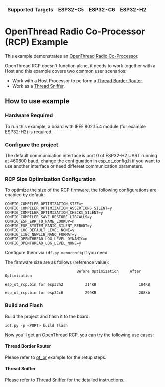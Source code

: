 | Supported Targets | ESP32-C5 | ESP32-C6 | ESP32-H2 |
| ----------------- | -------- | -------- | -------- |

# OpenThread Radio Co-Processor (RCP) Example

This example demonstrates an [OpenThread Radio Co-Processor](https://openthread.io/platforms/co-processor).

OpenThread RCP doesn't function alone, it needs to work together with a Host and this example covers two common user scenarios:
- Work with a Host Processor to perform a [Thread Border Router](https://openthread.io/guides/border-router).
- Work as a [Thread Sniffer](https://openthread.io/guides/pyspinel/sniffer).

## How to use example

### Hardware Required

To run this example, a board with IEEE 802.15.4 module (for example ESP32-H2) is required.

### Configure the project

The default communication interface is port 0 of ESP32-H2 UART running at 460800 baud, change the configuration in [esp_ot_config.h](main/esp_ot_config.h) if you want to use another interface or need different communication parameters.

### RCP Size Optimization Configuration

To optimize the size of the RCP firmware, the following configurations are enabled by default:

```
CONFIG_COMPILER_OPTIMIZATION_SIZE=y
CONFIG_COMPILER_OPTIMIZATION_ASSERTIONS_SILENT=y
CONFIG_COMPILER_OPTIMIZATION_CHECKS_SILENT=y
CONFIG_COMPILER_SAVE_RESTORE_LIBCALLS=y
CONFIG_ESP_ERR_TO_NAME_LOOKUP=n
CONFIG_ESP_SYSTEM_PANIC_SILENT_REBOOT=y
CONFIG_LOG_DEFAULT_LEVEL_NONE=y
CONFIG_LIBC_NEWLIB_NANO_FORMAT=y
CONFIG_OPENTHREAD_LOG_LEVEL_DYNAMIC=n
CONFIG_OPENTHREAD_LOG_LEVEL_NONE=y
```
Configure them via `idf.py menuconfig` if you need.

The firmware size are as follows (reference value):

```
                                Before Optimization     After Optimization

esp_ot_rcp.bin for esp32h2          314KB                   184KB

esp_ot_rcp.bin for esp32c6          299KB                   208kb
```

### Build and Flash

Build the project and flash it to the board:

```
idf.py -p <PORT> build flash
```

Now you'll get an OpenThread RCP, you can try the following use cases:

#### Thread Border Router

Please refer to [ot_br](../ot_br) example for the setup steps.

#### Thread Sniffer

Please refer to [Thread Sniffer](https://openthread.io/guides/pyspinel/sniffer) for the detailed instructions.
